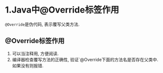 1.Java中@Override标签作用
===

<div class="jumbotron">
	<p><code>@Override</code>是伪代码, 表示覆写父类方法.</p>
</div>

@Override标签作用
---

1. 可以当注释用, 方便阅读. 
2. 编译器检查覆写方法的正确性, 验证`@Override下面的方法名是否存在父类中. 如果没有则报错.
